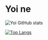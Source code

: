 # Yoi ne

![Yoi GitHub stats](https://github-readme-stats.vercel.app/api?username=thiennguyenqn&show_icons=true&theme=radical)

[![Top Langs](https://github-readme-stats.vercel.app/api/top-langs/?username=thiennguyenqn&layout=compact)](https://github.com/thiennguyenqn/)

